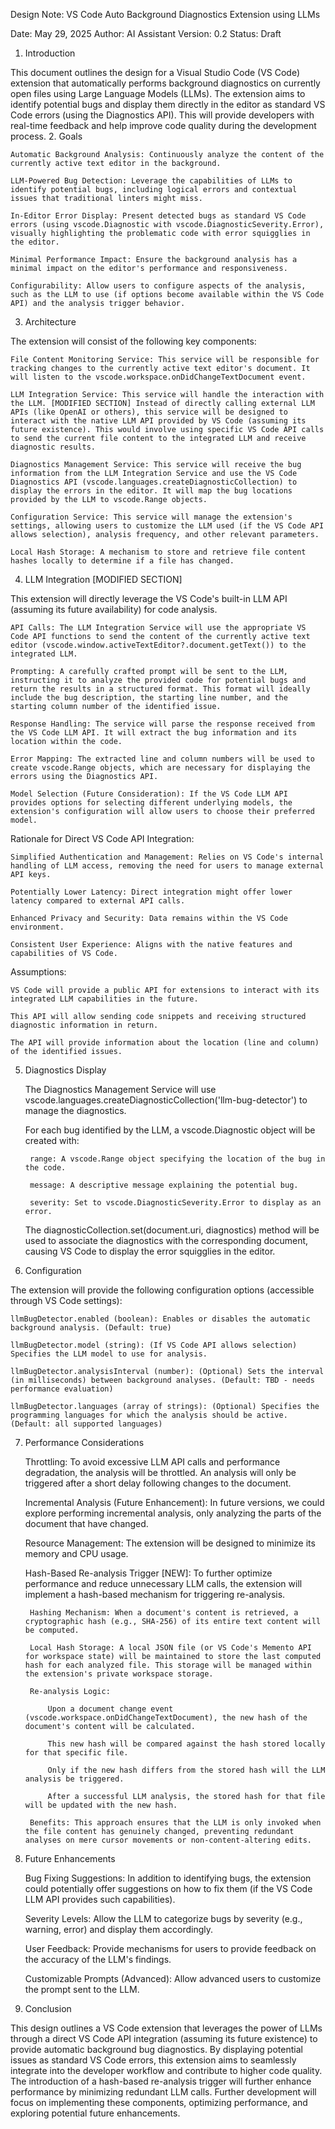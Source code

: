 Design Note: VS Code Auto Background Diagnostics Extension using LLMs

Date: May 29, 2025
Author: AI Assistant
Version: 0.2
Status: Draft
1. Introduction

This document outlines the design for a Visual Studio Code (VS Code) extension that automatically performs background diagnostics on currently open files using Large Language Models (LLMs). The extension aims to identify potential bugs and display them directly in the editor as standard VS Code errors (using the Diagnostics API). This will provide developers with real-time feedback and help improve code quality during the development process.
2. Goals

    Automatic Background Analysis: Continuously analyze the content of the currently active text editor in the background.

    LLM-Powered Bug Detection: Leverage the capabilities of LLMs to identify potential bugs, including logical errors and contextual issues that traditional linters might miss.

    In-Editor Error Display: Present detected bugs as standard VS Code errors (using vscode.Diagnostic with vscode.DiagnosticSeverity.Error), visually highlighting the problematic code with error squigglies in the editor.

    Minimal Performance Impact: Ensure the background analysis has a minimal impact on the editor's performance and responsiveness.

    Configurability: Allow users to configure aspects of the analysis, such as the LLM to use (if options become available within the VS Code API) and the analysis trigger behavior.

3. Architecture

The extension will consist of the following key components:

    File Content Monitoring Service: This service will be responsible for tracking changes to the currently active text editor's document. It will listen to the vscode.workspace.onDidChangeTextDocument event.

    LLM Integration Service: This service will handle the interaction with the LLM. [MODIFIED SECTION] Instead of directly calling external LLM APIs (like OpenAI or others), this service will be designed to interact with the native LLM API provided by VS Code (assuming its future existence). This would involve using specific VS Code API calls to send the current file content to the integrated LLM and receive diagnostic results.

    Diagnostics Management Service: This service will receive the bug information from the LLM Integration Service and use the VS Code Diagnostics API (vscode.languages.createDiagnosticCollection) to display the errors in the editor. It will map the bug locations provided by the LLM to vscode.Range objects.

    Configuration Service: This service will manage the extension's settings, allowing users to customize the LLM used (if the VS Code API allows selection), analysis frequency, and other relevant parameters.

    Local Hash Storage: A mechanism to store and retrieve file content hashes locally to determine if a file has changed.

4. LLM Integration [MODIFIED SECTION]

This extension will directly leverage the VS Code's built-in LLM API (assuming its future availability) for code analysis.

    API Calls: The LLM Integration Service will use the appropriate VS Code API functions to send the content of the currently active text editor (vscode.window.activeTextEditor?.document.getText()) to the integrated LLM.

    Prompting: A carefully crafted prompt will be sent to the LLM, instructing it to analyze the provided code for potential bugs and return the results in a structured format. This format will ideally include the bug description, the starting line number, and the starting column number of the identified issue.

    Response Handling: The service will parse the response received from the VS Code LLM API. It will extract the bug information and its location within the code.

    Error Mapping: The extracted line and column numbers will be used to create vscode.Range objects, which are necessary for displaying the errors using the Diagnostics API.

    Model Selection (Future Consideration): If the VS Code LLM API provides options for selecting different underlying models, the extension's configuration will allow users to choose their preferred model.

Rationale for Direct VS Code API Integration:

    Simplified Authentication and Management: Relies on VS Code's internal handling of LLM access, removing the need for users to manage external API keys.

    Potentially Lower Latency: Direct integration might offer lower latency compared to external API calls.

    Enhanced Privacy and Security: Data remains within the VS Code environment.

    Consistent User Experience: Aligns with the native features and capabilities of VS Code.

Assumptions:

    VS Code will provide a public API for extensions to interact with its integrated LLM capabilities in the future.

    This API will allow sending code snippets and receiving structured diagnostic information in return.

    The API will provide information about the location (line and column) of the identified issues.

5. Diagnostics Display

    The Diagnostics Management Service will use vscode.languages.createDiagnosticCollection('llm-bug-detector') to manage the diagnostics.

    For each bug identified by the LLM, a vscode.Diagnostic object will be created with:

        range: A vscode.Range object specifying the location of the bug in the code.

        message: A descriptive message explaining the potential bug.

        severity: Set to vscode.DiagnosticSeverity.Error to display as an error.

    The diagnosticCollection.set(document.uri, diagnostics) method will be used to associate the diagnostics with the corresponding document, causing VS Code to display the error squigglies in the editor.

6. Configuration

The extension will provide the following configuration options (accessible through VS Code settings):

    llmBugDetector.enabled (boolean): Enables or disables the automatic background analysis. (Default: true)

    llmBugDetector.model (string): (If VS Code API allows selection) Specifies the LLM model to use for analysis.

    llmBugDetector.analysisInterval (number): (Optional) Sets the interval (in milliseconds) between background analyses. (Default: TBD - needs performance evaluation)

    llmBugDetector.languages (array of strings): (Optional) Specifies the programming languages for which the analysis should be active. (Default: all supported languages)

7. Performance Considerations

    Throttling: To avoid excessive LLM API calls and performance degradation, the analysis will be throttled. An analysis will only be triggered after a short delay following changes to the document.

    Incremental Analysis (Future Enhancement): In future versions, we could explore performing incremental analysis, only analyzing the parts of the document that have changed.

    Resource Management: The extension will be designed to minimize its memory and CPU usage.

    Hash-Based Re-analysis Trigger [NEW]: To further optimize performance and reduce unnecessary LLM calls, the extension will implement a hash-based mechanism for triggering re-analysis.

        Hashing Mechanism: When a document's content is retrieved, a cryptographic hash (e.g., SHA-256) of its entire text content will be computed.

        Local Hash Storage: A local JSON file (or VS Code's Memento API for workspace state) will be maintained to store the last computed hash for each analyzed file. This storage will be managed within the extension's private workspace storage.

        Re-analysis Logic:

            Upon a document change event (vscode.workspace.onDidChangeTextDocument), the new hash of the document's content will be calculated.

            This new hash will be compared against the hash stored locally for that specific file.

            Only if the new hash differs from the stored hash will the LLM analysis be triggered.

            After a successful LLM analysis, the stored hash for that file will be updated with the new hash.

        Benefits: This approach ensures that the LLM is only invoked when the file content has genuinely changed, preventing redundant analyses on mere cursor movements or non-content-altering edits.

8. Future Enhancements

    Bug Fixing Suggestions: In addition to identifying bugs, the extension could potentially offer suggestions on how to fix them (if the VS Code LLM API provides such capabilities).

    Severity Levels: Allow the LLM to categorize bugs by severity (e.g., warning, error) and display them accordingly.

    User Feedback: Provide mechanisms for users to provide feedback on the accuracy of the LLM's findings.

    Customizable Prompts (Advanced): Allow advanced users to customize the prompt sent to the LLM.

9. Conclusion

This design outlines a VS Code extension that leverages the power of LLMs through a direct VS Code API integration (assuming its future existence) to provide automatic background bug diagnostics. By displaying potential issues as standard VS Code errors, this extension aims to seamlessly integrate into the developer workflow and contribute to higher code quality. The introduction of a hash-based re-analysis trigger will further enhance performance by minimizing redundant LLM calls. Further development will focus on implementing these components, optimizing performance, and exploring potential future enhancements.
